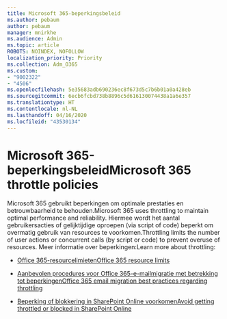 ```yaml
---
title: Microsoft 365-beperkingsbeleid
ms.author: pebaum
author: pebaum
manager: mnirkhe
ms.audience: Admin
ms.topic: article
ROBOTS: NOINDEX, NOFOLLOW
localization_priority: Priority
ms.collection: Adm_O365
ms.custom:
- "9002322"
- "4506"
ms.openlocfilehash: 5e35683adb690236ec8f673d5c7b6b01a0a428eb
ms.sourcegitcommit: 6ecb6fcbd738b8896c5d616130074438a1a6e357
ms.translationtype: HT
ms.contentlocale: nl-NL
ms.lasthandoff: 04/16/2020
ms.locfileid: "43530134"
---
```

# <a name="microsoft-365-throttle-policies"></a><span data-ttu-id="616be-102">Microsoft 365-beperkingsbeleid</span><span class="sxs-lookup"><span data-stu-id="616be-102">Microsoft 365 throttle policies</span></span>

<span data-ttu-id="616be-103">Microsoft 365 gebruikt beperkingen om optimale prestaties en betrouwbaarheid te behouden.</span><span class="sxs-lookup"><span data-stu-id="616be-103">Microsoft 365 uses throttling to maintain optimal performance and reliability.</span></span> <span data-ttu-id="616be-104">Hiermee wordt het aantal gebruikersacties of gelijktijdige oproepen (via script of code) beperkt om overmatig gebruik van resources te voorkomen.</span><span class="sxs-lookup"><span data-stu-id="616be-104">Throttling limits the number of user actions or concurrent calls (by script or code) to prevent overuse of resources.</span></span> <span data-ttu-id="616be-105">Meer informatie over beperkingen:</span><span class="sxs-lookup"><span data-stu-id="616be-105">Learn more about throttling:</span></span>

- [<span data-ttu-id="616be-106">Office 365-resourcelimieten</span><span class="sxs-lookup"><span data-stu-id="616be-106">Office 365 resource limits</span></span>](https://docs.microsoft.com/office365/Enterprise/office-365-resource-limits)

- [<span data-ttu-id="616be-107">Aanbevolen procedures voor Office 365-e-mailmigratie met betrekking tot beperkingen</span><span class="sxs-lookup"><span data-stu-id="616be-107">Office 365 email migration best practices regarding throttling</span></span>](https://docs.microsoft.com/exchange/mailbox-migration/office-365-migration-best-practices#office-365-throttling)

- [<span data-ttu-id="616be-108">Beperking of blokkering in SharePoint Online voorkomen</span><span class="sxs-lookup"><span data-stu-id="616be-108">Avoid getting throttled or blocked in SharePoint Online</span></span>](https://docs.microsoft.com/sharepoint/dev/general-development/how-to-avoid-getting-throttled-or-blocked-in-sharepoint-online)
